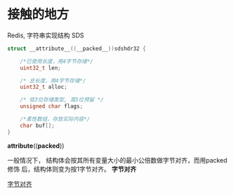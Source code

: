 
# 接触的地方

Redis, 字符串实现结构 SDS

```C
struct __attribute__((__packed__))sdshdr32 {

    /*已使用长度，用4字节存储*/
    uint32_t len;

    /* 总长度，用4字节存储*/ 
    uint32_t alloc;

    /* 低3位存储类型, 高5位预留 */ 
    unsigned char flags;

    /*柔性数组，存放实际内容*/
    char buf[];
}
```

__attribute__((__packed__))

一般情况下， 结构体会按其所有变量大小的最小公倍数做字节对齐，而用packed修饰 后，结构体则变为按1字节对齐。 **字节对齐**

[字节对齐](https://www.jianshu.com/p/f69652c7df99)

